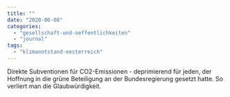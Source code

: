 ```yaml
---
title: ""
date: "2020-06-08"
categories: 
  - "gesellschaft-und-oeffentlichkeiten"
  - "journal"
tags: 
  - "klimanotstand-oesterreich"
---
```


Direkte Subventionen für CO2-Emissionen - deprimierend für jeden, der Hoffnung in die grüne Beteiligung an der Bundesregierung gesetzt hatte. So verliert man die Glaubwürdigkeit.
